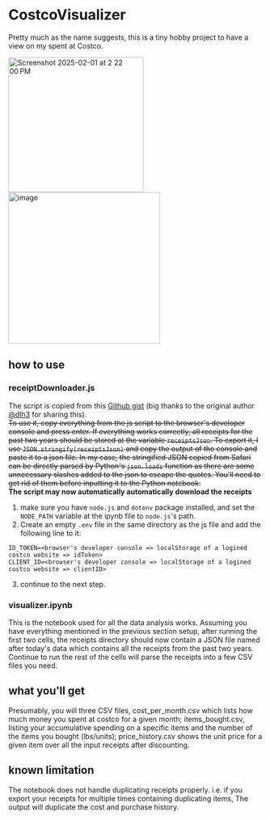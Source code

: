 # CostcoVisualizer
Pretty much as the name suggests, this is a tiny hobby project to have a view on my spent at Costco. 

<img width="267" alt="Screenshot 2025-02-01 at 2 22 00 PM" src="https://github.com/user-attachments/assets/527c9931-334a-4c36-9c44-e62484066e4d" />
<img width="300" alt="image" src="https://github.com/user-attachments/assets/f9542a82-c8bb-4131-b68e-53b4a56d9646" />


## how to use 
### receiptDownloader.js

The script is copied from this [Github gist](https://gist.github.com/dlh3/7e18fec42cc7c43d51e93a6d2bcac6fb) (big thanks to the original author [@dlh3](https://www.github.com/dlh3) for sharing this). \
~~To use it, copy everything from the js script to the browser's developer console and press enter. If everything works correctly, all receipts for the past two years should be stored at the variable ```receiptsJson```. To export it, I use ```JSON.stringify(receiptsJson)``` and copy the output of the console and paste it to a json file. In my case, the stringified JSON copied from Safari can be directly parsed by Python's ```json.loads``` function as there are some unnecessary slashes added to the json to escape the quotes. You'll need to get rid of them before inputting it to the Python notebook.~~ \
**The script may  now automatically automatically download the receipts**
1. make sure you have ```node.js``` and ```dotenv``` package installed, and set the ```NODE_PATH``` variable at the ipynb file to ```node.js```'s path. 
2. Create an empty ```.env``` file in the same directory as the js file and add the following line to it:
```
ID_TOKEN=<browser's developer console => localStorage of a logined costco website => idToken>
CLIENT_ID=<browser's developer console => localStorage of a logined costco website => clientID>
```
3. continue to the next step.

### visualizer.ipynb
This is the notebook used for all the data analysis works. Assuming you have everything mentioned in the previous section setup, after running the first two cells, the receipts directory should now contain a JSON file named after today's data which contains all the receipts from the past two years. Continue to run the rest of the cells will parse the receipts into a few CSV files you need.

## what you'll get
Presumably, you will three CSV files, cost_per_month.csv which lists how much money you spent at costco for a given month; items_bought.csv, listing your accumulative spending on a specific items and the number of the items you bought (lbs/units); price_history.csv shows the unit price for a given item over all the input receipts after discounting. 

## known limitation
The notebook does not handle duplicating receipts properly. i.e. if you export your receipts for multiple times containing duplicating items, The output will duplicate the cost and purchase history. 
